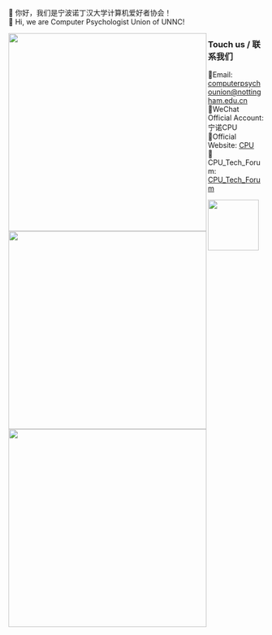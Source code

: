 👋 你好，我们是宁波诺丁汉大学计算机爱好者协会！  
👋 Hi, we are Computer Psychologist Union of UNNC!

<img align="left" width="390" src="https://gist.githubusercontent.com/Pleasurecruise/7161f719beaa843297060a8c5b4b96a2/raw/base.svg">
<img align="left" width="390" src="https://gist.githubusercontent.com/Pleasurecruise/7161f719beaa843297060a8c5b4b96a2/raw/mostused.svg">
<img align="left" width="390" src="https://gist.githubusercontent.com/Pleasurecruise/7161f719beaa843297060a8c5b4b96a2/raw/people.svg">

### Touch us / 联系我们

📮Email: computerpsychounion@nottingham.edu.cn  
📱WeChat Official Account: 宁诺CPU  
💬Official Website: [CPU](https://comppsyunion.github.io/.github/)  
📌CPU_Tech_Forum: [CPU_Tech_Forum](https://comppsyunion.github.io/CPU_Tech_Forum/)

<img width="100" src="https://github.com/user-attachments/assets/16cfc02c-7306-40fc-b44f-1627695edaa3">
